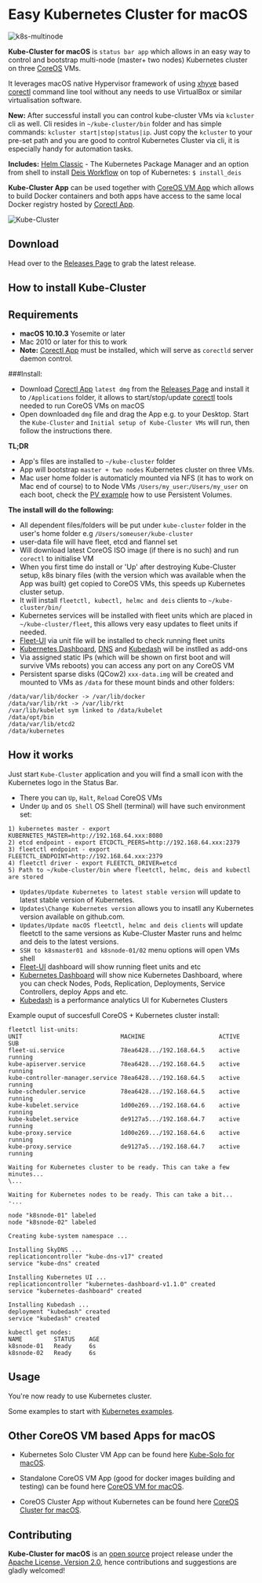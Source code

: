 Easy Kubernetes Cluster for macOS
============================
![k8s-multinode](k8s-multinode.png)

**Kube-Cluster for macOS** is `status bar app` which allows in an easy way to control and bootstrap multi-node (master+ two nodes) Kubernetes cluster on three [CoreOS](https://coreos.com) VMs.

It leverages macOS native Hypervisor framework of using [xhyve](https://github.com/xhyve-xyz/xhyve) based [corectl](https://github.com/TheNewNormal/corectl) command line tool without any needs to use VirtualBox or similar virtualisation software.

**New:** After successful install you can control kube-cluster VMs via `kcluster` cli as well. Cli resides in `~/kube-cluster/bin` folder and has simple commands: `kcluster start|stop|status|ip`. Just copy the `kcluster` to your pre-set path and you are good to control Kubernetes Cluster via cli, it is especially handy for automation tasks.

**Includes:** [Helm Classic](https://helm.sh) - The Kubernetes Package Manager and an option from shell to install [Deis Workflow](https://deis.com) on top of Kubernetes: `$ install_deis`

**Kube-Cluster App** can be used together with [CoreOS VM App](https://github.com/TheNewNormal/coreos-osx) which allows to build Docker containers and both apps have access to the same local Docker registry hosted by [Corectl App](https://github.com/TheNewNormal/corectl.app).

![Kube-Cluster](kube-cluster-osx.png "Kubernetes-Cluster")

Download
--------
Head over to the [Releases Page](https://github.com/TheNewNormal/kube-cluster-osx/releases) to grab the latest release.


How to install Kube-Cluster
----------

**Requirements**
 -----------
  - **macOS 10.10.3** Yosemite or later 
  - Mac 2010 or later for this to work
  - **Note:** [Corectl App](https://github.com/TheNewNormal/corectl.app) must be installed, which will serve as `corectld` server daemon control.


###Install:

- Download [Corectl App](https://github.com/TheNewNormal/corectl.app) `latest dmg` from the [Releases Page](https://github.com/TheNewNormal/corectl.app/releases) and install it to `/Applications` folder, it allows to start/stop/update [corectl](https://github.com/TheNewNormal/corectl) tools needed to run CoreOS VMs on macOS
- Open downloaded `dmg` file and drag the App e.g. to your Desktop. Start the `Kube-Cluster` and `Initial setup of Kube-Cluster VMs` will run, then follow the instructions there.

**TL;DR**

- App's files are installed to `~/kube-cluster` folder
- App will bootstrap `master + two nodes` Kubernetes cluster on three VMs.
- Mac user home folder is automaticly mounted via NFS (it has to work on Mac end of course) to to Node VMs `/Users/my_user`:`/Users/my_user` on each boot, check the [PV example](https://github.com/TheNewNormal/kube-cluster-osx/blob/master/examples/pv/nfs-pv-mount-on-pod.md) how to use Persistent Volumes.


**The install will do the following:**

* All dependent files/folders will be put under `kube-cluster` folder in the user's home folder e.g `/Users/someuser/kube-cluster`
* user-data file will have fleet, etcd and flannel set
* Will download latest CoreOS ISO image (if there is no such) and run `corectl` to initialise VM 
* When you first time do install or 'Up' after destroying Kube-Cluster setup, k8s binary files (with the version which was available when the App was built) get copied to CoreOS VMs, this speeds up Kubernetes cluster setup. 
* It will install `fleetctl, kubectl, helmc and deis` clients to `~/kube-cluster/bin/`
* Kubernetes services will be installed with fleet units which are placed in `~/kube-cluster/fleet`, this allows very easy updates to fleet units if needed.
* [Fleet-UI](http://fleetui.com) via unit file will be installed to check running fleet units
* [Kubernetes Dashboard](http://kubernetes.io/docs/user-guide/ui/), [DNS](https://github.com/kubernetes/kubernetes/tree/master/cluster/addons/dns) and [Kubedash](https://github.com/kubernetes/kubedash) will be instlled as add-ons
* Via assigned static IPs (which will be shown on first boot and will survive VMs reboots) you can access any port on any CoreOS VM
* Persistent sparse disks (QCow2) `xxx-data.img` will be created and mounted to VMs as `/data` for these mount binds and other folders:

```
/data/var/lib/docker -> /var/lib/docker
/data/var/lib/rkt -> /var/lib/rkt
/var/lib/kubelet sym linked to /data/kubelet
/data/opt/bin
/data/var/lib/etcd2
/data/kubernetes
``` 

How it works
------------

Just start `Kube-Cluster` application and you will find a small icon with the Kubernetes logo in the Status Bar.

* There you can `Up`, `Halt`, `Reload` CoreOS VMs
* Under `Up` and `OS Shell` OS Shell (terminal) will have such environment set:
````
1) kubernetes master - export KUBERNETES_MASTER=http://192.168.64.xxx:8080
2) etcd endpoint - export ETCDCTL_PEERS=http://192.168.64.xxx:2379
3) fleetctl endpoint - export FLEETCTL_ENDPOINT=http://192.168.64.xxx:2379
4) fleetctl driver - export FLEETCTL_DRIVER=etcd
5) Path to ~/kube-cluster/bin where fleetctl, helmc, deis and kubectl are stored
````

* `Updates/Update Kubernetes to latest stable version` will update to latest stable version of Kubernetes.
* `Updates\Change Kubernetes version` allows you to insatll any Kubernetes version available on github.com.
* `Updates/Update macOS fleetctl, helmc and deis clients` will update fleetctl to the same versions as Kube-Cluster Master runs and helmc and deis to the latest versions.
* `SSH to k8smaster01 and k8snode-01/02` menu options will open VMs shell
* [Fleet-UI](http://fleetui.com) dashboard will show running fleet units and etc
* [Kubernetes Dashboard](http://kubernetes.io/docs/user-guide/ui/) will show nice Kubernetes Dashboard, where you can check Nodes, Pods, Replication, Deployments, Service Controllers, deploy Apps and etc.
* [Kubedash](https://github.com/kubernetes/kubedash) is a performance analytics UI for Kubernetes Clusters


Example ouput of succesfull CoreOS + Kubernetes cluster install:

````
fleetctl list-units:
UNIT							MACHINE						ACTIVE		SUB
fleet-ui.service				78ea6428.../192.168.64.5	active		running
kube-apiserver.service			78ea6428.../192.168.64.5	active		running
kube-controller-manager.service	78ea6428.../192.168.64.5	active		running
kube-scheduler.service			78ea6428.../192.168.64.5	active		running
kube-kubelet.service			1d00e269.../192.168.64.6	active		running
kube-kubelet.service			de9127a5.../192.168.64.7	active		running
kube-proxy.service				1d00e269.../192.168.64.6	active		running
kube-proxy.service				de9127a5.../192.168.64.7	active		running

Waiting for Kubernetes cluster to be ready. This can take a few minutes...
\...

Waiting for Kubernetes nodes to be ready. This can take a bit...
-...

node "k8snode-01" labeled
node "k8snode-02" labeled

Creating kube-system namespace ...

Installing SkyDNS ...
replicationcontroller "kube-dns-v17" created
service "kube-dns" created

Installing Kubernetes UI ...
replicationcontroller "kubernetes-dashboard-v1.1.0" created
service "kubernetes-dashboard" created

Installing Kubedash ...
deployment "kubedash" created
service "kubedash" created

kubectl get nodes:
NAME         STATUS    AGE
k8snode-01   Ready     6s
k8snode-02   Ready     6s
````




Usage
------------

You're now ready to use Kubernetes cluster.

Some examples to start with [Kubernetes examples](http://kubernetes.io/docs/samples/).

Other CoreOS VM based Apps for macOS
-----------
* Kubernetes Solo Cluster VM App can be found here [Kube-Solo for macOS](https://github.com/TheNewNormal/kube-solo-osx).

* Standalone CoreOS VM App (good for docker images building and testing) can be found here [CoreOS VM for macOS](https://github.com/TheNewNormal/coreos-osx).

* CoreOS Cluster App without Kubernetes can be found here [CoreOS Cluster for macOS](https://github.com/rimusz/coreos-osx-cluster).

## Contributing

**Kube-Cluster for macOS** is an [open source](http://opensource.org/osd) project release under
the [Apache License, Version 2.0](http://opensource.org/licenses/Apache-2.0),
hence contributions and suggestions are gladly welcomed!

